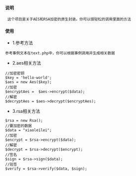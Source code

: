 #### 说明
```$xslt
 这个项目是关于AES和RSA加密的原生封装。你可以很轻松的调用里面的方法
```
#### 使用
-   1.参考方法
```$xslt
参考事例文本在text.php中，你可以根据事例调用并生成相关数据
```
-   2.aes相关方法
```$xslt
//加密密钥
$key = 'hello-world';
$aes = new Aes($key);
//加密
$encryptAes =  $aes->encrypt($data);
//解密
$decryptAes = $aes->decrypt($encryptAes);
```
-   3.rsa相关方法
```$xslt
$rsa = new Rsa();
//要加密的数据
$data = "xiaoleilei";
//加密
$encrypt = $rsa->encrypt($data);
//解密
$decrypt = $rsa->decrypt($encrypt);
//签名
$sign = $rsa->sign($data);
//验签
$verify = $rsa->verify($data, $sign);
```
